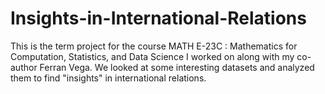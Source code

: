 # Insights-in-International-Relations
This is the term project for the course MATH E-23C : Mathematics for Computation, Statistics, and Data Science I worked on along with my co-author Ferran Vega. We looked at some interesting datasets and analyzed them to find "insights" in international relations.
